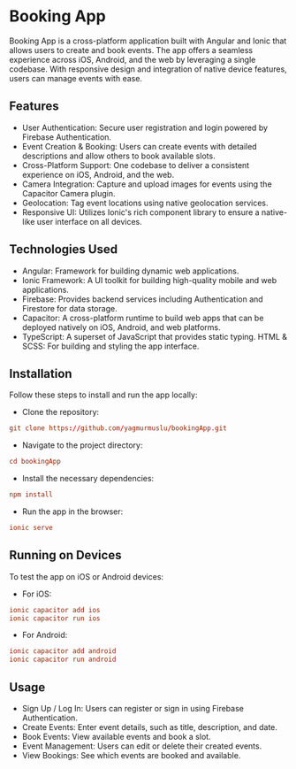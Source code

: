 # Booking App
Booking App is a cross-platform application built with Angular and Ionic that allows users to create and book events. The app offers a seamless experience across iOS, Android, and the web by leveraging a single codebase. With responsive design and integration of native device features, users can manage events with ease.

## Features
* User Authentication: Secure user registration and login powered by Firebase Authentication.
* Event Creation & Booking: Users can create events with detailed descriptions and allow others to book available slots.
* Cross-Platform Support: One codebase to deliver a consistent experience on iOS, Android, and the web.
* Camera Integration: Capture and upload images for events using the Capacitor Camera plugin.
* Geolocation: Tag event locations using native geolocation services.
* Responsive UI: Utilizes Ionic's rich component library to ensure a native-like user interface on all devices.
## Technologies Used
* Angular: Framework for building dynamic web applications.
* Ionic Framework: A UI toolkit for building high-quality mobile and web applications.
* Firebase: Provides backend services including Authentication and Firestore for data storage.
* Capacitor: A cross-platform runtime to build web apps that can be deployed natively on iOS, Android, and web platforms.
* TypeScript: A superset of JavaScript that provides static typing.
HTML & SCSS: For building and styling the app interface.
## Installation
Follow these steps to install and run the app locally:

* Clone the repository:

```conf
git clone https://github.com/yagmurmuslu/bookingApp.git
```
* Navigate to the project directory:


```conf
cd bookingApp
```
* Install the necessary dependencies:
```conf
npm install
```
* Run the app in the browser:

```conf
ionic serve
```

## Running on Devices
To test the app on iOS or Android devices:

* For iOS:

```conf
ionic capacitor add ios
ionic capacitor run ios
```
* For Android:

```conf
ionic capacitor add android
ionic capacitor run android
```
## Usage
* Sign Up / Log In: Users can register or sign in using Firebase Authentication.
* Create Events: Enter event details, such as title, description, and date.
* Book Events: View available events and book a slot.
* Event Management: Users can edit or delete their created events.
* View Bookings: See which events are booked and available.